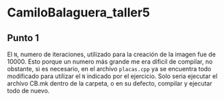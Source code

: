 # CamiloBalaguera_taller5
## Punto 1

El `N`, numero de iteraciones, utilizado para la creación de la imagen fue de 10000. Esto porque un numero más grande me era dificil de compilar, no obstante, si es necesario, en el archivo `placas.cpp` ya se encuentra todo modificado para utilizar el `N` indicado por el ejercicio. Solo seria ejecutar el archivo CB.mk dentro de la carpeta, o en su defecto, compilar y ejecutar todo de nuevo. 

